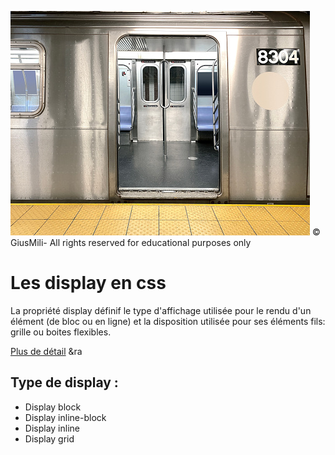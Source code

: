 ![new york](./asset/02.jpg)
&copy; GiusMili- All rights reserved for educational purposes only
# Les display en css
La propriété display définif le type d'affichage utilisée
pour le rendu d'un élément (de bloc ou en ligne) et la disposition
utilisée pour ses éléments fils: grille ou boites flexibles.

[Plus de détail](https://developper.mozilla.org/fr/docs/Web/CSS/display) &ra

## Type de display :
* Display block
* Display inline-block
* Display inline
* Display grid
